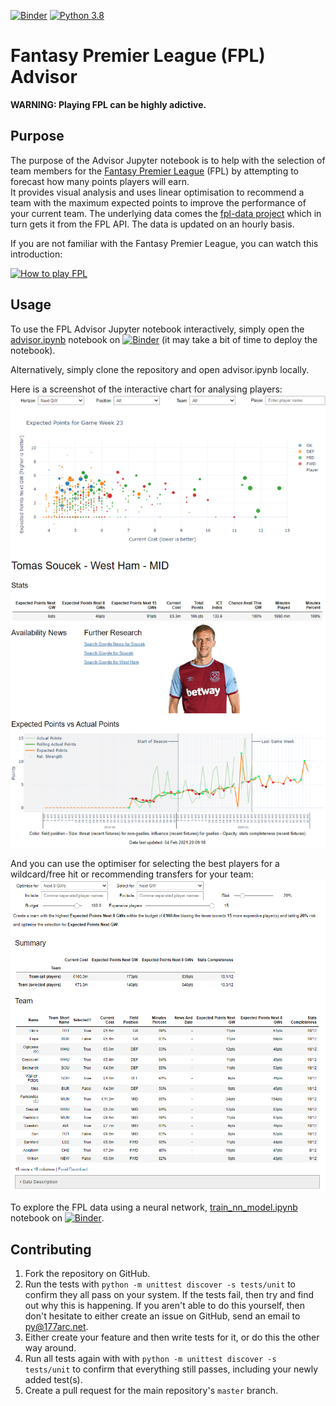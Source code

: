 [![Binder](https://mybinder.org/badge_logo.svg)](https://mybinder.org/v2/gh/177arc/fpl-advisor/master?filepath=advisor.ipynb)
[![Python 3.8](https://img.shields.io/badge/python-3.8-blue.svg)](https://www.python.org/downloads/release/python-380/)

# Fantasy Premier League (FPL) Advisor

**WARNING: Playing FPL can be highly adictive.**

## Purpose
The purpose of the Advisor Jupyter notebook is to help with the selection of team members for the [Fantasy Premier League](https://fantasy.premierleague.com/) (FPL) by attempting to forecast how many points players will earn.  
It provides visual analysis and uses linear optimisation to recommend a team with the maximum expected points to improve the performance of your current team.
The underlying data comes the [fpl-data project](https://github.com/177arc/fpl-data) which in turn gets it from the FPL API. The data is updated on an hourly basis.

If you are not familiar with the Fantasy Premier League, you can watch this introduction:

<a href="http://www.youtube.com/watch?v=SV_F-cL8fC0" target="_blank"><img src="http://img.youtube.com/vi/SV_F-cL8fC0/0.jpg"
alt="How to play FPL" width="600" height="400"/></a>

## Usage

To use the FPL Advisor Jupyter notebook interactively, simply open the [advisor.ipynb](advisor.ipynb) notebook on [![Binder](https://mybinder.org/badge_logo.svg)](https://mybinder.org/v2/gh/177arc/fpl-advisor/master?filepath=advisor.ipynb) (it may take a bit of time to deploy the notebook).

Alternatively, simply clone the repository and open advisor.ipynb locally.

Here is a screenshot of the interactive chart for analysing players:
[![FPL Advisor Visualisation](fpl_advisor.png)](https://mybinder.org/v2/gh/177arc/fpl-advisor/master?filepath=advisor.ipynb)

And you can use the optimiser for selecting the best players for a wildcard/free hit or recommending transfers for your team:  
[![FPL Advisor Optimiser](optimiser.png)](https://mybinder.org/v2/gh/177arc/fpl-advisor/master?filepath=advisor.ipynb)

To explore the FPL data using a neural network, [train_nn_model.ipynb](train_nn_model.ipynb) notebook on [![Binder](https://mybinder.org/badge_logo.svg)](https://mybinder.org/v2/gh/177arc/fpl-advisor/master?filepath=train_nn_model.ipynb).

## Contributing

1. Fork the repository on GitHub.
2. Run the tests with `python -m unittest discover -s tests/unit` to confirm they all pass on your system.
   If the tests fail, then try and find out why this is happening. If you aren't
   able to do this yourself, then don't hesitate to either create an issue on
   GitHub,  send an email to [py@177arc.net](mailto:py@177arc.net>).
3. Either create your feature and then write tests for it, or do this the other
   way around.
4. Run all tests again with with `python -m unittest discover -s tests/unit` to confirm that everything
   still passes, including your newly added test(s).
5. Create a pull request for the main repository's ``master`` branch.
